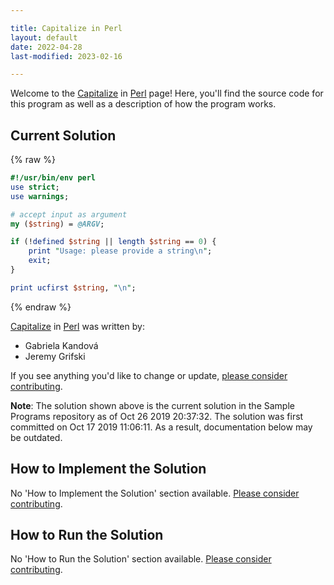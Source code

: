 ```yaml
---

title: Capitalize in Perl
layout: default
date: 2022-04-28
last-modified: 2023-02-16

---
```


Welcome to the [Capitalize](https://sampleprograms.io/projects/capitalize) in [Perl](https://sampleprograms.io/languages/perl) page! Here, you'll find the source code for this program as well as a description of how the program works.

## Current Solution

{% raw %}

```perl
#!/usr/bin/env perl
use strict;
use warnings;

# accept input as argument
my ($string) = @ARGV;

if (!defined $string || length $string == 0) {
	print "Usage: please provide a string\n";
	exit;
}

print ucfirst $string, "\n";
```

{% endraw %}

[Capitalize](https://sampleprograms.io/projects/capitalize) in [Perl](https://sampleprograms.io/languages/perl) was written by:

- Gabriela Kandová
- Jeremy Grifski

If you see anything you'd like to change or update, [please consider contributing](https://github.com/TheRenegadeCoder/sample-programs).

**Note**: The solution shown above is the current solution in the Sample Programs repository as of Oct 26 2019 20:37:32. The solution was first committed on Oct 17 2019 11:06:11. As a result, documentation below may be outdated.

## How to Implement the Solution

No 'How to Implement the Solution' section available. [Please consider contributing](https://github.com/TheRenegadeCoder/sample-programs-website).

## How to Run the Solution

No 'How to Run the Solution' section available. [Please consider contributing](https://github.com/TheRenegadeCoder/sample-programs-website).